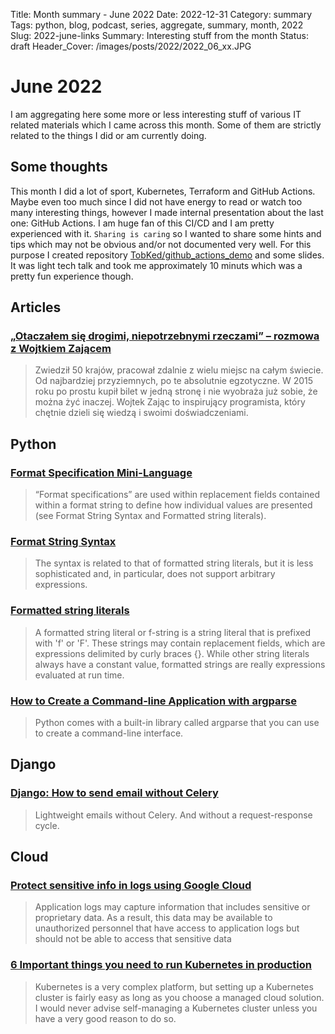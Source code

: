 Title: Month summary - June 2022
Date: 2022-12-31
Category: summary
Tags: python, blog, podcast, series, aggregate, summary, month, 2022
Slug: 2022-june-links
Summary: Interesting stuff from the month
Status: draft
Header_Cover: /images/posts/2022/2022_06_xx.JPG

# June 2022

I am aggregating here some more or less interesting stuff of various IT related materials which I came across this month.
Some of them are strictly related to the things I did or am currently doing.

## Some thoughts

This month I did a lot of sport, Kubernetes, Terraform and GitHub Actions.
Maybe even too much since I did not have energy to read or watch too many interesting things,
however I made internal presentation about the last one: GitHub Actions.
I am huge fan of this CI/CD and I am pretty experienced with it.
`Sharing is caring` so I wanted to share some hints and tips which may not be obvious and/or not documented very well.
For this purpose I created repository [TobKed/github_actions_demo](https://github.com/TobKed/github_actions_demo)
and some slides. It was light tech talk and took me approximately 10 minuts which was a pretty fun experience though.

## Articles

### [„Otaczałem się drogimi, niepotrzebnymi rzeczami” – rozmowa z Wojtkiem Zającem](https://geek.justjoin.it/wojtek-zajac-na-zdalniaku-wywiad)

> Zwiedził 50 krajów, pracował zdalnie z wielu miejsc na całym świecie. Od najbardziej przyziemnych, po te absolutnie egzotyczne. W 2015 roku po prostu kupił bilet w jedną stronę i nie wyobraża już sobie, że można żyć inaczej. Wojtek Zając to inspirujący programista, który chętnie dzieli się wiedzą i swoimi doświadczeniami.

## Python

### [Format Specification Mini-Language](https://docs.python.org/3/library/string.html#format-specification-mini-language)

> “Format specifications” are used within replacement fields contained within a format string to define how individual values are presented (see Format String Syntax and Formatted string literals).

### [Format String Syntax](https://docs.python.org/3/library/string.html#format-string-syntax)

> The syntax is related to that of formatted string literals, but it is less sophisticated and, in particular, does not support arbitrary expressions.

### [Formatted string literals](https://docs.python.org/3/reference/lexical_analysis.html#f-strings)

> A formatted string literal or f-string is a string literal that is prefixed with 'f' or 'F'. These strings may contain replacement fields, which are expressions delimited by curly braces {}. While other string literals always have a constant value, formatted strings are really expressions evaluated at run time.

### [How to Create a Command-line Application with argparse](https://www.blog.pythonlibrary.org/2022/05/19/how-to-create-a-command-line-application-with-argparse/)

> Python comes with a built-in library called argparse that you can use to create a command-line interface.

## Django

### [Django: How to send email without Celery](https://nemecek.be/blog/158/django-how-to-send-email-without-celery)

> Lightweight emails without Celery. And without a request-response cycle.

## Cloud

### [Protect sensitive info in logs using Google Cloud](https://medium.com/google-cloud/protect-sensitive-info-in-logs-using-google-cloud-4548211d4654)

> Application logs may capture information that includes sensitive or proprietary data. As a result, this data may be available to unauthorized personnel that have access to application logs but should not be able to access that sensitive data

### [6 Important things you need to run Kubernetes in production](https://www.pionative.com/post/6-important-things-you-need-to-run-kubernetes-in-production)

> Kubernetes is a very complex platform, but setting up a Kubernetes cluster is fairly easy as long as you choose a managed cloud solution. I would never advise self-managing a Kubernetes cluster unless you have a very good reason to do so.
